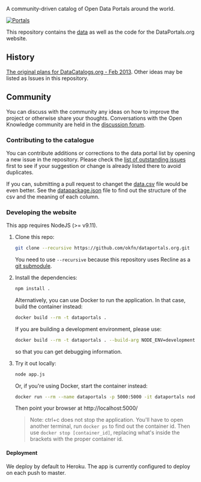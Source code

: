 A community-driven catalog of Open Data Portals around the world.

[![Portals](https://github.com/okfn/dataportals.org/actions/workflows/frictionless.yaml/badge.svg)](https://repository.frictionlessdata.io/pages/dashboard.html?user=okfn&repo=dataportals.org&flow=portals)

This repository contains the [data](data/README.md) as well as the code
for the DataPortals.org website.

## History

[The original plans for DataCatalogs.org - Feb 2013](https://docs.google.com/a/okfn.org/document/d/1MP1eaxUPir9msLt4rRwYqdupE3-qeLZAqFXRiXuvwkA/edit).
Other ideas may be listed as Issues in this repository.

## Community

You can discuss with the community any ideas on how to improve the
project or otherwise share your thoughts. Conversations with the Open
Knowledge community are held in the
[discussion forum](https://discuss.okfn.org/c/open-knowledge-labs/dataportals). 

### Contributing to the catalogue

You can contribute additions or corrections to the data portal list by
opening a new issue in the repository. Please check the
[list of outstanding issues](https://github.com/okfn/dataportals.org/issues)
first to see if your suggestion or change is already listed there to
avoid duplicates.

If you can, submitting a pull request to changet the
[data.csv](https://github.com/okfn/dataportals.org/blob/master/data/portals.csv)
file would be even better. See the
[datapackage.json](https://github.com/okfn/dataportals.org/blob/master/data/datapackage.json)
file to find out the structure of the csv and the meaning of each column.

### Developing the website

This app requires NodeJS (>= v9.11).

1. Clone this repo:

    ```bash
    git clone --recursive https://github.com/okfn/dataportals.org.git
    ```
    You need to use `--recursive` because this repository uses Recline as a
    [git submodule](https://github.blog/2016-02-01-working-with-submodules/#joining-a-project-using-submodules).

2. Install the dependencies:

    ```bash
    npm install .
    ```

    Alternatively, you can use Docker to run the application. In that
    case, build the container instead:

    ```bash
    docker build --rm -t dataportals .
    ```

    If you are building a development environment, please use:

    ```bash
    docker build --rm -t dataportals . --build-arg NODE_ENV=development
    ```

    so that you can get debugging information.

3. Try it out locally:

    ```bash
    node app.js
    ```

    Or, if you're using Docker, start the container instead:

    ```bash
    docker run --rm --name dataportals -p 5000:5000 -it dataportals node app.js
    ```

   Then point your browser at http://localhost:5000/

   > Note: ctrl+c does not stop the application. You'll have to open another
   > terminal, run `docker ps` to find out the container id. Then use
   > `docker stop [container_id]`, replacing what's inside the brackets
   > with the proper container id.

#### Deployment

We deploy by default to Heroku. The app is currently configured to deploy on each push to master.
